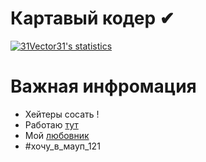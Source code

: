 # Картавый кодер  ✔
[![31Vector31's statistics](https://github-readme-stats.vercel.app/api?username=31Vector31&show_icons=true&theme=tokyonight)](#)

# Важная инфромация 
- Хейтеры сосать !
- Работаю [тут](https://github.com/k17-1)
- Мой [любовник](https://github.com/p0lunin)
- #хочу_в_мауп_121
